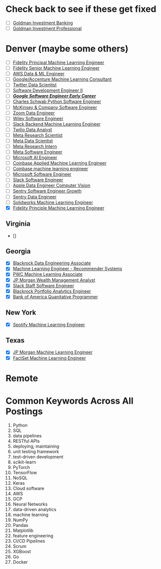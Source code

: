 # Check back to see if these get fixed
- [ ] [Goldman Investment Banking](https://hdpc.fa.us2.oraclecloud.com/hcmUI/CandidateExperience/en/sites/CX_1/job/81130/?utm_medium=jobshare)
- [ ] [Goldman Investment Professional](https://hdpc.fa.us2.oraclecloud.com/hcmUI/CandidateExperience/en/sites/CX_1/job/88281/?utm_medium=jobshare)
# Denver (maybe some others)
 - [ ] [Fidelity Principal Machine Learning Engineer](https://www.linkedin.com/jobs/view/2748135631/?alternateChannel=search&refId=%2F3hxsREKryo6%2FVHXRnLFwg%3D%3D&trackingId=kTHRjfjKHKcsUIkambkJ%2Bw%3D%3D)
 - [ ] [Fidelity Senior Machine Learning Engineer](https://www.linkedin.com/jobs/view/2748502200/?alternateChannel=search&refId=%2F3hxsREKryo6%2FVHXRnLFwg%3D%3D&trackingId=B4t%2BhoZeYYNwKlgOloae1w%3D%3D)
 - [ ] [AWS Data & ML Engineer](https://www.linkedin.com/jobs/view/2600926812/?alternateChannel=search&refId=31U4vxm7VOU%2FdpvUtA2XtQ%3D%3D&trackingId=yTL2m%2FuzoqPyWhZrjjXZoQ%3D%3D)
 - [ ] [Google/Accenture Machine Learning Consultant](https://www.linkedin.com/jobs/view/2752988949/?alternateChannel=search&refId=31U4vxm7VOU%2FdpvUtA2XtQ%3D%3D&trackingId=TzOZAFkOnBJ1EeKcs%2B5E1g%3D%3D&trk=d_flagship3_search_srp_jobs&lipi=urn%3Ali%3Apage%3Ad_flagship3_search_srp_jobs%3BN3DO4sBJSImxsB4xSovdgw%3D%3D)
 - [ ] [Twitter Data Scientist](https://www.linkedin.com/jobs/view/2805905265/?alternateChannel=search&refId=rB3HVRuiVDQ0GNWBIpT4QQ%3D%3D&trackingId=hmJqh2Ceb%2BhU0ZlJzm0W2Q%3D%3D&trk=d_flagship3_search_srp_jobs&lipi=urn%3Ali%3Apage%3Ad_flagship3_search_srp_jobs%3B9J7WcgVxTpe3Pirhj5qHgA%3D%3D)
 - [ ] [Software Development Engineer II](https://www.linkedin.com/jobs/view/2815449203/?alternateChannel=search&refId=rB3HVRuiVDQ0GNWBIpT4QQ%3D%3D&trackingId=eNc2XIugwmb5hpkwSESYPA%3D%3D&trk=d_flagship3_search_srp_jobs&lipi=urn%3Ali%3Apage%3Ad_flagship3_search_srp_jobs%3BavDbmCWnRZGEPffOE79J6Q%3D%3D)
 - [ ] ***[Google Software Engineer Early Career](https://www.linkedin.com/jobs/view/2813018350/?alternateChannel=search&refId=rB3HVRuiVDQ0GNWBIpT4QQ%3D%3D&trackingId=UlPxAzFy3d3o57caKTZ5Aw%3D%3D&trk=d_flagship3_search_srp_jobs&lipi=urn%3Ali%3Apage%3Ad_flagship3_search_srp_jobs%3BO%2ByPJMWGStKjuMr1PoSyvg%3D%3D)***
 - [ ] [Charles Schwab Python Software Engineer](https://www.linkedin.com/jobs/view/2816532413/?alternateChannel=search&refId=rB3HVRuiVDQ0GNWBIpT4QQ%3D%3D&trackingId=ojRBUguJrOlr%2BaO7KDZi9Q%3D%3D&trk=d_flagship3_search_srp_jobs&lipi=urn%3Ali%3Apage%3Ad_flagship3_search_srp_jobs%3BmDTGIwS5QAGnp9a2TcOcog%3D%3D)
 - [ ] [McKinsey & Company Software Engineer](https://www.linkedin.com/jobs/view/2806183985/?alternateChannel=search&refId=JtTcqWrCdoxwhUouKW7mMg%3D%3D&trackingId=W5pb%2B5uvwccbgtCTSF4Fqw%3D%3D&trk=d_flagship3_search_srp_jobs&lipi=urn%3Ali%3Apage%3Ad_flagship3_search_srp_jobs%3BgTRn5YvARSWgOIXG7JYvqw%3D%3D)
 - [ ] [Zoom Data Engineer](https://www.linkedin.com/jobs/view/2814467198/?alternateChannel=search&refId=JtTcqWrCdoxwhUouKW7mMg%3D%3D&trackingId=HsnD34EVyR44XTm6pcYBrQ%3D%3D&trk=d_flagship3_search_srp_jobs&lipi=urn%3Ali%3Apage%3Ad_flagship3_search_srp_jobs%3BMD8Hk63MTtiyaCiVG0YBRg%3D%3D)
 - [ ] [Wiley Software Engineer](https://www.linkedin.com/jobs/view/2816530843/?alternateChannel=search&refId=JtTcqWrCdoxwhUouKW7mMg%3D%3D&trackingId=odZbLeakHGfRcpw5JCIMtw%3D%3D&trk=d_flagship3_search_srp_jobs&lipi=urn%3Ali%3Apage%3Ad_flagship3_search_srp_jobs%3BoDcJMhshTKCkJJrWzgFNiQ%3D%3D)
 - [ ] [Slack Backend Machine Learning Engineer](https://www.linkedin.com/jobs/view/2785299713/?alternateChannel=search&refId=qe1oOBdUGJvzdZlwRKIXYw%3D%3D&trackingId=P7xo5F2WRWIRMK6kCPnoCA%3D%3D)
 - [ ] [Twilio Data Analyst](https://www.linkedin.com/jobs/view/2805490448/?alternateChannel=search&refId=qe1oOBdUGJvzdZlwRKIXYw%3D%3D&trackingId=M%2FTkMkub3iowyIJA%2B8yKug%3D%3D&trk=d_flagship3_job_details&lipi=urn%3Ali%3Apage%3Ad_flagship3_search_srp_jobs%3Bc7Gp7xCvRCa3MyiwOmYp0A%3D%3D)
 - [ ] [Meta Research Scientist](https://www.linkedin.com/jobs/view/2818787903/?alternateChannel=search&refId=6crBrw%2BNMrraIt3iGLqCTg%3D%3D&trackingId=3pJGjx02%2B0Y4qlFOD7uoMw%3D%3D&trk=d_flagship3_search_srp_jobs&lipi=urn%3Ali%3Apage%3Ad_flagship3_search_srp_jobs%3BpU0VzLqnQnucMpti52zZdg%3D%3D)
 - [ ] [Meta Data Scientist](https://www.linkedin.com/jobs/view/2818794274/?eBP=JOB_SEARCH_ORGANIC&recommendedFlavor=SCHOOL_RECRUIT&refId=XnuStXuK2CVgMq5%2FR40xxw%3D%3D&trackingId=Q7NumN5oLHdR4xkcW%2BxkXQ%3D%3D&trk=flagship3_search_srp_jobs&lipi=urn%3Ali%3Apage%3Ad_flagship3_search_srp_jobs%3BSfvikHchTlKW1OngzTfyag%3D%3D&lici=Q7NumN5oLHdR4xkcW%2BxkXQ%3D%3D)
 - [ ] [Meta Research Intern](https://www.linkedin.com/jobs/view/2818787139/?alternateChannel=search&refId=XnuStXuK2CVgMq5%2FR40xxw%3D%3D&trackingId=q045SrOA%2FLt4GKDBR31%2FzQ%3D%3D&trk=d_flagship3_search_srp_jobs&lipi=urn%3Ali%3Apage%3Ad_flagship3_search_srp_jobs%3BkkBC0q7QRe%2BJDTSEMRRtzg%3D%3D)
 - [ ] [Meta Software Engineer](https://www.linkedin.com/jobs/view/2818769850/?alternateChannel=search&refId=qLKr54G1EadMsx%2BODzERug%3D%3D&trackingId=BwR9sNyCEQit3IIlui1zSQ%3D%3D&trk=d_flagship3_search_srp_jobs&lipi=urn%3Ali%3Apage%3Ad_flagship3_search_srp_jobs%3B1UGLLGS2Qv6elA6J3u7shQ%3D%3D)
 - [ ] [Microsoft AI Engineer](https://www.linkedin.com/jobs/search/?geoId=106224388&location=Atlanta%2C%20Georgia%2C%20United%20States#:~:text=Show%20more%20options-,AI%20Engineer%20II,-Microsoft%20%20Atlanta%2C%20GA)
 - [ ] [Coinbase Applied Machine Learning Engineer](https://www.linkedin.com/jobs/view/2801104907/?alternateChannel=search&refId=OBKBABrxOy9r4OF1AM8ztg%3D%3D&trackingId=0SGYMw6c%2BS%2BPFuyTsWz%2FMA%3D%3D&trk=d_flagship3_search_srp_jobs&lipi=urn%3Ali%3Apage%3Ad_flagship3_search_srp_jobs%3B9sIZG2wvSOKrBLWCcJjRTA%3D%3D)
 - [ ] [Coinbase machine learning engineer](https://www.linkedin.com/jobs/view/2801102714/?alternateChannel=search&refId=hqbY88pjQa%2FvjW9X4%2Fo%2F9w%3D%3D&trackingId=kEDu5XYnH1MXjhtLqD%2Foyg%3D%3D&trk=d_flagship3_search_srp_jobs&lipi=urn%3Ali%3Apage%3Ad_flagship3_search_srp_jobs%3BInqRMGfyT%2FClIsvB851lgw%3D%3D)
 - [ ] [Microsoft Software Engineer](https://www.linkedin.com/jobs/view/2818692598/?alternateChannel=search&refId=hqbY88pjQa%2FvjW9X4%2Fo%2F9w%3D%3D&trackingId=DF0rXluQ1zMfaas0lCiX5Q%3D%3D&trk=d_flagship3_search_srp_jobs&lipi=urn%3Ali%3Apage%3Ad_flagship3_search_srp_jobs%3BkFYDEPRDRN6dWKXELhx6ZQ%3D%3D)
 - [ ] [Slack Software Engineer](https://www.linkedin.com/jobs/view/2796741095/?alternateChannel=search&refId=y1pqT4K005APM6l2RVDfTg%3D%3D&trackingId=vXKKkONXuVRxay6i5Y2p%2Fw%3D%3D&trk=d_flagship3_job_details&lipi=urn%3Ali%3Apage%3Ad_flagship3_search_srp_jobs%3BL02oW%2Fq7TbGwxLvTaYankg%3D%3D)
 - [ ] [Apple Data Engineer Computer Vision](https://www.linkedin.com/jobs/view/2816532914/?alternateChannel=search&refId=vx3pnHex8cJLbYLzqiC6bg%3D%3D&trackingId=vgEvGJ43wAOza5nULYsvOQ%3D%3D&trk=d_flagship3_search_srp_jobs&lipi=urn%3Ali%3Apage%3Ad_flagship3_search_srp_jobs%3B7CAE3FMJSNOx8X2m7w8Txg%3D%3D)
 - [ ] [Sentry Software Engineer Growth](https://www.linkedin.com/jobs/view/2779486993/?alternateChannel=search&refId=t7mmupbBtbTLFRw3tOb1tA%3D%3D&trackingId=tHPFurLFUCSzb2%2FzlngDsw%3D%3D&trk=d_flagship3_search_srp_jobs&lipi=urn%3Ali%3Apage%3Ad_flagship3_search_srp_jobs%3BexRdRzibQg2JcleR2DAARw%3D%3D)
 - [ ] [Sentry Data Engineer](https://www.linkedin.com/jobs/view/2709276059/?alternateChannel=search&refId=t7mmupbBtbTLFRw3tOb1tA%3D%3D&trackingId=rBnMNrSXCI%2BQNvV3B6kXbg%3D%3D&trk=d_flagship3_search_srp_jobs&lipi=urn%3Ali%3Apage%3Ad_flagship3_search_srp_jobs%3BZCzEPIkjRmKuWXCb6b2lWw%3D%3D)
 - [ ] [Solidworks Machine Learning Engineer](https://www.linkedin.com/jobs/view/2824608315/?alternateChannel=search&refId=62S3PgvMylZUm0rXTwsVlA%3D%3D&trackingId=2M9tdwAwGQ6O0z2v%2Flgzdw%3D%3D&trk=d_flagship3_search_srp_jobs&lipi=urn%3Ali%3Apage%3Ad_flagship3_search_srp_jobs%3Bu9uta%2FvIQQ2l7rYyqDI8sA%3D%3D)
 - [X] [Fidelity Principle Machine Learning Engineer](https://www.linkedin.com/jobs/view/2748135631/?alternateChannel=search&refId=%2F3hxsREKryo6%2FVHXRnLFwg%3D%3D&trackingId=kTHRjfjKHKcsUIkambkJ%2Bw%3D%3D)
## Virginia 
 - []
## Georgia
 - [X] [Blackrock Data Engineering Associate](https://www.linkedin.com/jobs/view/2828827347/?eBP=CwEAAAF9nPh9e666BiYO084mvtvxIACXScEXBdthWMLEMTtOLi5sYQ3VjojFdPdQt8F1AySlBZ6ZBTZhT6kq0mfu7dbBdhrCRM4AV5PlG2l_NmywhaXuOvxfzPpnXX7xJ8zkixp1ZtSIvAfmHK0M3SlstZkx-NE-Xid6Wvkf3fEg5aghqjzoN8nTDpdwJIKfCcnpI6ndafvcMudr5nyGnM2Q0pDffC7FQBrHktvc5dbo21ygslM8bS5_HXOsKAboubWJnR1BIQW-1p0Fs5luvu5ninFpzkeTNg_wuWbPBmQLNCfQL5MVbQT-ayW85UEXxm5MPRQ7HHV8RnpK9_ZRkp9KAzmj677vIf2-RApulrQjyxyzZu_hqgmmFc59eGg19IU&recommendedFlavor=SCHOOL_RECRUIT&refId=eUCVC9GLCkaYSY%2BY04gDcg%3D%3D&trackingId=%2FEngWFGabFY4RDpSptzZ2Q%3D%3D&trk=flagship3_search_srp_jobs)
 - [X] [Machine Learning Engineer - Recommender Systems](https://www.linkedin.com/jobs/view/2801104907/?eBP=CwEAAAF9nPbRsdrhWp_WucMxn8B8CrL2E9tFr1E110skDX_PMN9j-IvmA1IO5vrct0VbEnQSZPRWG6fOWsLOhUxy7t9kgmFDLAhKwLOHxih-FmJWAueJWFSDJ7FUajR3XXs8Z7aXSufH-jlCW1LaSS_n-dujFsscUpdFE8wB9gfixNO10OZoaTJIwg18hfXCI_7BO4EcIHo1MCag8yY4XhnaOqK6BnOqp3FY3qa5rsiKoXssDVTKae6_cLyG35b4Xivphj_86RcKybQwfxMAKlOVRYRgdz5HVbZ3aIp930mE4hPo5yHJ1jk-DfGlQb_pXN76EiwFPi-a6AFBfx-tMqrIaSrQZqO9fpwyebHYlTAD1mUw2KiuJQtOQmQ&recommendedFlavor=COMPANY_RECRUIT&refId=QfCWFeLxVc8BnmncYduGWQ%3D%3D&trackingId=%2Bp4QMnB7fGSF18D8cBl11A%3D%3D&trk=flagship3_search_srp_jobs)
 - [X] [PWC Machine Learning Associate](https://www.linkedin.com/jobs/view/2824445000/?eBP=CwEAAAF9nPbRsfLb2fFZ3D91zbmUbB-IAfz2UStn-mN63c58Yn3MG_blgxYc35RJn7a6xERhS627Y75KIe9_s3KMNH7AuRbdFc-TqW7zW0ZKZozeJDrxau2ydm2bSiIHgj5q85xSCjZ9x5SNjxQlSB8OABavJ2vlcBHwUkSozuMz41kbOtmU9mg4jw-Ne-zcCOrCBHIR4i5JGYQ-4xDC5R2EFZlaIG77Q6VrW9uBWEo-_pJPIuU7VTxyIVZ9eyE0tojrtXv_jMUMb1sFLkcBCqPFF8FroUwBcKh6-_pUvU-WhsmflKvvqTAUfHY_G-dtx8ThiohzUMSqbNqJMpqn_fCxXOowWr3KNrR4KuPjRZhn3K6qrPA6YW2kR4o1jyyR&recommendedFlavor=SCHOOL_RECRUIT&refId=QfCWFeLxVc8BnmncYduGWQ%3D%3D&trackingId=8rX5z5QC4wyI2D2too%2F4rw%3D%3D&trk=flagship3_search_srp_jobs)
 - [X] [JP Morgan Wealth Management Analyst](https://www.linkedin.com/jobs/view/2802738355/?alternateChannel=search&refId=g7IKMSwsZUHodOrvAOoQBg%3D%3D&trackingId=Bd0yIipnNdTNCjluu3En3w%3D%3D&trk=d_flagship3_search_srp_jobs)
 - [X] [Slack Staff Software Engineer](https://www.linkedin.com/jobs/view/2819503355/?alternateChannel=search&refId=rP1XH6JhgxJTsH5r9A0FTw%3D%3D&trackingId=NOMa4TmVK73TMMcPBWm91A%3D%3D&trk=d_flagship3_search_srp_jobs)
 - [X] [Blackrock Portfolio Analytics Engineer](https://www.linkedin.com/jobs/view/2817322509/?alternateChannel=search&refId=rP1XH6JhgxJTsH5r9A0FTw%3D%3D&trackingId=9kVomVBS4bC6aimkZfUB1A%3D%3D&trk=d_flagship3_search_srp_jobs&lipi=urn%3Ali%3Apage%3Ad_flagship3_search_srp_jobs%3BwjlwDypoQlCwzWkB583qpw%3D%3D)
 - [X] [Bank of America Quanitative Programmer](https://www.linkedin.com/jobs/view/2832680083/?alternateChannel=search&refId=nu7bK9MrIJGRvGzBqIwKTQ%3D%3D&trackingId=cj%2FpCsSPVusbZlgsnnA%2BRA%3D%3D&trk=d_flagship3_search_srp_jobs)
## New York
 - [X] [Spotify Machine Learning Engineer](https://www.linkedin.com/jobs/view/2818799486/?alternateChannel=search&refId=62S3PgvMylZUm0rXTwsVlA%3D%3D&trackingId=tcElpVTyDyXqzjOIVXZsLQ%3D%3D&trk=d_flagship3_search_srp_jobs&lipi=urn%3Ali%3Apage%3Ad_flagship3_search_srp_jobs%3B0jdCZWm%2FQlCb1NM3JnsIUA%3D%3D)
## Texas
 - [X] [JP Morgan Machine Learning Engineer](https://www.linkedin.com/jobs/view/2789142260/?alternateChannel=search&refId=gLcpq%2FEwY9iJZr6wqvOvsg%3D%3D&trackingId=xAXJCiYxLKIwbCdd%2BPzZdg%3D%3D&trk=d_flagship3_search_srp_jobs)
 - [X] [FactSet Machine Learning Engineer](https://www.linkedin.com/jobs/view/2827093680/?eBP=CwEAAAF9pbpFyLxwd1516JNTSiWpVS2YrDYryh2ksriTb8lNjA_VbFVryueIn9LN5tk3Upt-mfN9MzMXR1u-CkIMZ_FpS4OgUWYBj_D1emYkLxNUYJow4GZwNtwJ3On69-4unh35l27tBRopEzVI7qDQXntx3fkaqvRW2rmrgl7iqXhgGeY1Csdd-kXmQ8QendoRLwlg2dCzQv7p-hsHJZFAzfuba_AvyOxnSiUAl8KBwA_SaQnhz0xH8HMJQOdvYArPm72PXCvspnVPA2drrXS1Rr-EaY7OpOuYKbxh3S-gPwhQyNJWLj_Ss2rtxWaW4cPyQLTBMhXZJzh-iKsXInh-cqsj9FDy2fFRHimmL9ZhG50YXF2tFVdsW7NtRYNdfSmHOw&recommendedFlavor=COMPANY_RECRUIT&refId=mA21GeAj7WmX9YuUWcxy%2FQ%3D%3D&trackingId=mQUDgOG%2BATeFwP4mI1eT5w%3D%3D&trk=flagship3_search_srp_jobs)
# Remote
 
# Common Keywords Across All Postings
1. Python
2. SQL
3. data pipelines
4. RESTful APIs
5. deploying, maintaining
6. unit testing framework
7. test-driven development
8. scikit-learn
9. PyTorch
10. TensorFlow
11. NoSQL
12. Keras
13. Cloud software
14. AWS
15. GCP
16. Neural Networks
17. data-driven analytics
18. machine learning
19. NumPy
20. Pandas
21. Matplotlib
22. feature engineering
23. CI/CD Pipelines
24. Scrum 
25. XGBoost
26. Go 
27. Docker
